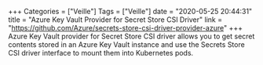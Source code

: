 +++
Categories = ["Veille"]
Tags = ["Veille"]
date = "2020-05-25 20:44:31"
title = "Azure Key Vault Provider for Secret Store CSI Driver"
link = "https://github.com/Azure/secrets-store-csi-driver-provider-azure"
+++
Azure Key Vault provider for Secret Store CSI driver allows you to get secret contents stored in an Azure Key Vault instance and use the Secrets Store CSI driver interface to mount them into Kubernetes pods.